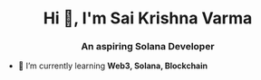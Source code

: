 <h1 align="center">Hi 👋, I'm Sai Krishna Varma</h1>
<h3 align="center">An aspiring Solana Developer</h3>

- 🌱 I’m currently learning **Web3, Solana, Blockchain**





